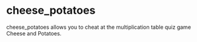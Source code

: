 # cheese_potatoes
cheese_potatoes allows you to cheat at the multiplication table quiz game Cheese and Potatoes.
